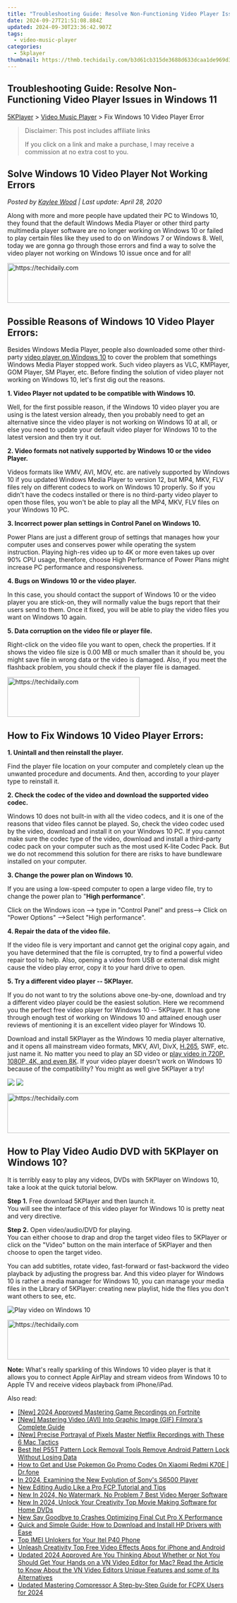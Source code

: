 ```yaml
---
title: "Troubleshooting Guide: Resolve Non-Functioning Video Player Issues in Windows 11"
date: 2024-09-27T21:51:08.884Z
updated: 2024-09-30T23:36:42.907Z
tags:
  - video-music-player
categories:
  - 5kplayer
thumbnail: https://thmb.techidaily.com/b3d61cb315de3688d633dcaa1de969d34c57d2ef4835c89401c3246551696a45.png
---
```


## Troubleshooting Guide: Resolve Non-Functioning Video Player Issues in Windows 11

[5KPlayer](https://tools.techidaily.com/5kplayer/products/) \> [Video Music Player](https://tools.techidaily.com/5kplayer/video-music-player/) \> Fix Windows 10 Video Player Error

>  Disclaimer: This post includes affiliate links
>
>  If you click on a link and make a purchase, I may receive a commission at no extra cost to you.
>

## Solve Windows 10 Video Player Not Working Errors

 _Posted by [Kaylee Wood](https://www.quora.com/profile/Amanda-Hu-21) | Last update: April 28, 2020_

Along with more and more people have updated their PC to Windows 10, they found that the default Windows Media Player or other third party multimedia player software are no longer working on Windows 10 or failed to play certain files like they used to do on Windows 7 or Windows 8\. Well, today we are gonna go through those errors and find a way to solve the video player not working on Windows 10 issue once and for all!

<!-- affiliate ads begin -->
<a href="https://appsumo.8odi.net/c/5597632/2043617/7443" target="_top" id="2043617">
  <img src="//a.impactradius-go.com/display-ad/7443-2043617" border="0" alt="https://techidaily.com" width="728" height="90"/>
</a>
<img height="0" width="0" src="https://appsumo.8odi.net/i/5597632/2043617/7443" style="position:absolute;visibility:hidden;" border="0" />
<!-- affiliate ads end -->

## Possible Reasons of Windows 10 Video Player Errors:

Besides Windows Media Player, people also downloaded some other third-party [video player on Windows 10](https://tools.techidaily.com/5kplayer/video-music-player/) to cover the problem that somethings Windows Media Player stopped work. Such video players as VLC, KMPlayer, GOM Player, SM Player, etc. Before finding the solution of video player not working on Windows 10, let's first dig out the reasons. 

**1\. Video Player not updated to be compatible with Windows 10\.** 

Well, for the first possible reason, if the Windows 10 video player you are using is the latest version already, then you probably need to get an alternative since the video player is not working on Windows 10 at all, or else you need to update your default video player for Windows 10 to the latest version and then try it out. 

**2\. Video formats not natively supported by Windows 10 or the video Player.** 

Videos formats like WMV, AVI, MOV, etc. are natively supported by Windows 10 if you updated Windows Media Player to version 12, but MP4, MKV, FLV files rely on different codecs to work on Windows 10 properly. So if you didn't have the codecs installed or there is no third-party video player to open those files, you won't be able to play all the MP4, MKV, FLV files on your Windows 10 PC.

**3\. Incorrect power plan settings in Control Panel on Windows 10.**

Power Plans are just a different group of settings that manages how your computer uses and conserves power while operating the system instruction. Playing high-res video up to 4K or more even takes up over 90% CPU usage, therefore, choose High Performance of Power Plans might increase PC performance and responsiveness.

**4\. Bugs on Windows 10 or the video player.** 

In this case, you should contact the support of Windows 10 or the video player you are stick-on, they will normally value the bugs report that their users send to them. Once it fixed, you will be able to play the video files you want on Windows 10 again. 

**5\. Data corruption on the video file or player file.** 

Right-click on the video file you want to open, check the properties. If it shows the video file size is 0.00 MB or much smaller than it should be, you might save file in wrong data or the video is damaged. Also, if you meet the flashback problem, you should check if the player file is damaged. 

<!-- affiliate ads begin -->
<a href="https://aligracehair.sjv.io/c/5597632/2135356/19272" target="_top" id="2135356">
  <img src="//a.impactradius-go.com/display-ad/19272-2135356" border="0" alt="https://techidaily.com" width="300" height="90"/>
</a>
<img height="0" width="0" src="https://aligracehair.sjv.io/i/5597632/2135356/19272" style="position:absolute;visibility:hidden;" border="0" />
<!-- affiliate ads end -->

## How to Fix Windows 10 Video Player Errors:

**1\. Unintall and then reinstall the player.** 

Find the player file location on your computer and completely clean up the unwanted procedure and documents. And then, according to your player type to reinstall it. 

**2\. Check the codec of the video and download the supported video codec.**

Windows 10 does not built-in with all the video codecs, and it is one of the reasons that video files cannot be played. So, check the video codec used by the video, download and install it on your Windows 10 PC. If you cannot make sure the codec type of the video, download and install a third-party codec pack on your computer such as the most used K-lite Codec Pack. But we do not recommend this solution for there are risks to have bundleware installed on your computer.

**3\. Change the power plan on Windows 10\.** 

If you are using a low-speed computer to open a large video file, try to change the power plan to "**High performance**".

 Click on the Windows icon --> type in "Control Panel" and press--> Click on "Power Options" -->Select "High performance".

**4\. Repair the data of the video file.** 

If the video file is very important and cannot get the original copy again, and you have determined that the file is corrupted, try to find a powerful video repair tool to help. Also, opening a video from USB or external disk might cause the video play error, copy it to your hard drive to open. 

**5\. Try a different video player -- 5KPlayer.** 

If you do not want to try the solutions above one-by-one, download and try a different video player could be the easiest solution. Here we recommend you the perfect free video player for Windows 10 -- 5KPlayer. It has gone through enough test of working on Windows 10 and attained enough user reviews of mentioning it is an excellent video player for Windows 10.

Download and install 5KPlayer as the Windows 10 media player alternative, and it opens all mainstream video formats, MKV, AVI, DivX, [H.265](https://tools.techidaily.com/5kplayer/video-music-player/), SWF, etc. just name it. No matter you need to play an SD video or [play video in 720P, 1080P, 4K, and even 8K](https://tools.techidaily.com/5kplayer/video-music-player/). If your video player doesn't work on Windows 10 because of the compatibility? You might as well give 5KPlayer a try!

[![](https://www.5kplayer.com/video-music-player/../button/freedownbackwin.png)](https://tools.techidaily.com/5kplayer/products/) [![](https://www.5kplayer.com/video-music-player/../button/freedownbackmac.png)](https://tools.techidaily.com/5kplayer/products/) 

<!-- affiliate ads begin -->
<a href="https://imp.i357552.net/c/5597632/1013424/11832" target="_top" id="1013424">
  <img src="//a.impactradius-go.com/display-ad/11832-1013424" border="0" alt="https://techidaily.com" width="728" height="90"/>
</a>
<img height="0" width="0" src="https://imp.i357552.net/i/5597632/1013424/11832" style="position:absolute;visibility:hidden;" border="0" />
<!-- affiliate ads end -->

## How to Play Video Audio DVD with 5KPlayer on Windows 10?

It is terribly easy to play any videos, DVDs with 5KPlayer on Windows 10, take a look at the quick tutorial below. 

**Step 1.** Free download 5KPlayer and then launch it.   
 You will see the interface of this video player for Windows 10 is pretty neat and very directive. 

**Step 2.** Open video/audio/DVD for playing.  
 You can either choose to drap and drop the target video files to 5KPlayer or click on the "Video" button on the main interface of 5KPlayer and then choose to open the target video. 

You can add subtitles, rotate video, fast-forward or fast-backword the video playback by adjusting the progress bar. And this video player for Windows 10 is rather a media manager for Windows 10, you can manage your media files in the Library of 5KPlayer: creating new playlist, hide the files you don't want others to see, etc. 

![Play video on Windows 10](https://www.5kplayer.com/video-music-player/img/youtube-0119-01.png) 

<!-- affiliate ads begin -->
<a href="https://imp.i357552.net/c/5597632/863035/11832" target="_top" id="863035">
  <img src="//a.impactradius-go.com/display-ad/11832-863035" border="0" alt="https://techidaily.com" width="728" height="90"/>
</a>
<img height="0" width="0" src="https://imp.i357552.net/i/5597632/863035/11832" style="position:absolute;visibility:hidden;" border="0" />
<!-- affiliate ads end -->

**Note:** What's really sparkling of this Windows 10 video player is that it allows you to connect Apple AirPlay and stream videos from Windows 10 to Apple TV and receive videos playback from iPhone/iPad.

<ins class="adsbygoogle"
     style="display:block"
     data-ad-format="autorelaxed"
     data-ad-client="ca-pub-7571918770474297"
     data-ad-slot="1223367746"></ins>

<ins class="adsbygoogle"
     style="display:block"
     data-ad-client="ca-pub-7571918770474297"
     data-ad-slot="8358498916"
     data-ad-format="auto"
     data-full-width-responsive="true"></ins>

<span class="atpl-alsoreadstyle">Also read:</span>
<div><ul>
<li><a href="https://screen-mirroring-recording.techidaily.com/new-2024-approved-mastering-game-recordings-on-fortnite/"><u>[New] 2024 Approved Mastering Game Recordings on Fortnite</u></a></li>
<li><a href="https://some-skills.techidaily.com/new-mastering-video-avi-into-graphic-image-gif-filmoras-complete-guide/"><u>[New] Mastering Video (AVI) Into Graphic Image (GIF) Filmora's Complete Guide</u></a></li>
<li><a href="https://video-screen-grab.techidaily.com/new-precise-portrayal-of-pixels-master-netflix-recordings-with-these-6-mac-tactics/"><u>[New] Precise Portrayal of Pixels Master Netflix Recordings with These 6 Mac Tactics</u></a></li>
<li><a href="https://unlock-android.techidaily.com/best-itel-p55t-pattern-lock-removal-tools-remove-android-pattern-lock-without-losing-data-by-drfone-android/"><u>Best Itel P55T Pattern Lock Removal Tools Remove Android Pattern Lock Without Losing Data</u></a></li>
<li><a href="https://android-pokemon-go.techidaily.com/how-to-get-and-use-pokemon-go-promo-codes-on-xiaomi-redmi-k70e-drfone-by-drfone-virtual-android/"><u>How to Get and Use Pokemon Go Promo Codes On Xiaomi Redmi K70E | Dr.fone</u></a></li>
<li><a href="https://some-techniques.techidaily.com/in-2024-examining-the-new-evolution-of-sonys-s6500-player/"><u>In 2024, Examining the New Evolution of Sony's S6500 Player</u></a></li>
<li><a href="https://video-ai-editor.techidaily.com/new-editing-audio-like-a-pro-fcp-tutorial-and-tips/"><u>New Editing Audio Like a Pro FCP Tutorial and Tips</u></a></li>
<li><a href="https://video-ai-editor.techidaily.com/new-in-2024-no-watermark-no-problem-7-best-video-merger-software/"><u>New In 2024, No Watermark, No Problem 7 Best Video Merger Software</u></a></li>
<li><a href="https://video-ai-editor.techidaily.com/new-in-2024-unlock-your-creativity-top-movie-making-software-for-home-dvds/"><u>New In 2024, Unlock Your Creativity Top Movie Making Software for Home DVDs</u></a></li>
<li><a href="https://video-ai-editor.techidaily.com/new-say-goodbye-to-crashes-optimizing-final-cut-pro-x-performance/"><u>New Say Goodbye to Crashes Optimizing Final Cut Pro X Performance</u></a></li>
<li><a href="https://win-amazing.techidaily.com/quick-and-simple-guide-how-to-download-and-install-hp-drivers-with-ease/"><u>Quick and Simple Guide: How to Download and Install HP Drivers with Ease</u></a></li>
<li><a href="https://sim-unlock.techidaily.com/top-imei-unlokers-for-your-itel-p40-phone-by-drfone-android/"><u>Top IMEI Unlokers for Your Itel P40 Phone</u></a></li>
<li><a href="https://ai-vdieo-software.techidaily.com/unleash-creativity-top-free-video-effects-apps-for-iphone-and-android/"><u>Unleash Creativity Top Free Video Effects Apps for iPhone and Android</u></a></li>
<li><a href="https://video-ai-editor.techidaily.com/updated-2024-approved-are-you-thinking-about-whether-or-not-you-should-get-your-hands-on-a-vn-video-editor-for-mac-read-the-article-to-know-about-the-vn-vid/"><u>Updated 2024 Approved Are You Thinking About Whether or Not You Should Get Your Hands on a VN Video Editor for Mac? Read the Article to Know About the VN Video Editors Unique Features and some of Its Alternatives</u></a></li>
<li><a href="https://video-ai-editor.techidaily.com/updated-mastering-compressor-a-step-by-step-guide-for-fcpx-users-for-2024/"><u>Updated Mastering Compressor A Step-by-Step Guide for FCPX Users for 2024</u></a></li>
</ul></div>

